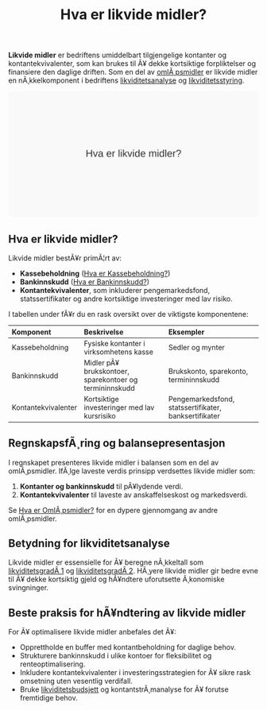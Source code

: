 ﻿---
title: "Hva er likvide midler?"
meta_title: "Hva er likvide midler?"
meta_description: '**Likvide midler** er bedriftens umiddelbart tilgjengelige kontanter og kontantekvivalenter, som kan brukes til Ã¥ dekke kortsiktige forpliktelser og finansiere...'
slug: hva-er-likvide-midler
type: blog
layout: pages/single
---

**Likvide midler** er bedriftens umiddelbart tilgjengelige kontanter og kontantekvivalenter, som kan brukes til Ã¥ dekke kortsiktige forpliktelser og finansiere den daglige driften. Som en del av [omlÃ¸psmidler](/blogs/regnskap/hva-er-omlopsmiddel "Hva er OmlÃ¸psmidler? Komplett Guide til OmlÃ¸psmidler") er likvide midler en nÃ¸kkelkomponent i bedriftens [likviditetsanalyse](/blogs/regnskap/hva-er-likviditetsgrad "Hva er Likviditetsgrad? Beregning, Analyse og Tolkning av LikviditetsnÃ¸kkeltall") og [likviditetsstyring](/blogs/regnskap/hva-er-likviditetsstyring "Hva er Likviditetsstyring i Regnskap?").

![Hva er likvide midler?](hva-er-likvide-midler-image.svg)

## Hva er likvide midler?

Likvide midler bestÃ¥r primÃ¦rt av:

* **Kassebeholdning** ([Hva er Kassebeholdning?](/blogs/regnskap/hva-er-kassebeholdning "Hva er Kassebeholdning? Guide til KontanthÃ¥ndtering i Regnskap"))
* **Bankinnskudd** ([Hva er Bankinnskudd?](/blogs/regnskap/hva-er-bankinnskudd "Hva er Bankinnskudd? Typer, Renter og RegnskapsfÃ¸ring"))
* **Kontantekvivalenter**, som inkluderer pengemarkedsfond, statssertifikater og andre kortsiktige investeringer med lav risiko.

I tabellen under fÃ¥r du en rask oversikt over de viktigste komponentene:

| Komponent           | Beskrivelse                                           | Eksempler                                   |
|:--------------------|:------------------------------------------------------|:---------------------------------------------|
| Kassebeholdning     | Fysiske kontanter i virksomhetens kasse              | Sedler og mynter                             |
| Bankinnskudd        | Midler pÃ¥ brukskontoer, sparekontoer og termininnskudd| Brukskonto, sparekonto, termininnskudd       |
| Kontantekvivalenter | Kortsiktige investeringer med lav kursrisiko           | Pengemarkedsfond, statssertifikater, banksertifikater |

## RegnskapsfÃ¸ring og balansepresentasjon

I regnskapet presenteres likvide midler i balansen som en del av omlÃ¸psmidler. IfÃ¸lge laveste verdis prinsipp verdsettes likvide midler som:

1. **Kontanter og bankinnskudd** til pÃ¥lydende verdi.
2. **Kontantekvivalenter** til laveste av anskaffelseskost og markedsverdi.

Se [Hva er OmlÃ¸psmidler?](/blogs/regnskap/hva-er-omlopsmiddel "Hva er OmlÃ¸psmidler? Komplett Guide til OmlÃ¸psmidler") for en dypere gjennomgang av andre omlÃ¸psmidler.

## Betydning for likviditetsanalyse

Likvide midler er essensielle for Ã¥ beregne nÃ¸kkeltall som [likviditetsgradÂ 1](/blogs/regnskap/hva-er-likviditetsgrad "Hva er Likviditetsgrad? Beregning, Analyse og Tolkning av LikviditetsnÃ¸kkeltall") og [likviditetsgradÂ 2](/blogs/regnskap/hva-er-likviditetsgrad "Hva er Likviditetsgrad? Beregning, Analyse og Tolkning av LikviditetsnÃ¸kkeltall"). HÃ¸yere likvide midler gir bedre evne til Ã¥ dekke kortsiktig gjeld og hÃ¥ndtere uforutsette Ã¸konomiske svingninger.

## Beste praksis for hÃ¥ndtering av likvide midler

For Ã¥ optimalisere likvide midler anbefales det Ã¥:

* Opprettholde en buffer med kontantbeholdning for daglige behov.
* Strukturere bankinnskudd i ulike kontoer for fleksibilitet og renteoptimalisering.
* Inkludere kontantekvivalenter i investeringsstrategien for Ã¥ sikre rask omsetning uten vesentlig verdifall.
* Bruke [likviditetsbudsjett](/blogs/regnskap/likviditetsbudsjett "Hva er Likviditetsbudsjett? Komplett Guide til KontantstrÃ¸mplanlegging") og kontantstrÃ¸manalyse for Ã¥ forutse fremtidige behov.



